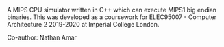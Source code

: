 A MIPS CPU simulator written in C++ which can execute MIPS1 big endian binaries.
This was developed as a coursework for ELEC95007 - Computer Architecture 2 2019-2020 at Imperial College London.

Co-author: Nathan Amar
